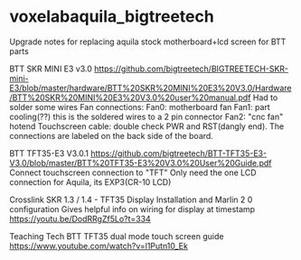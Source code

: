 # voxelabaquila_bigtreetech

Upgrade notes for replacing aquila stock motherboard+lcd screen for BTT parts

BTT SKR MINI E3 v3.0
https://github.com/bigtreetech/BIGTREETECH-SKR-mini-E3/blob/master/hardware/BTT%20SKR%20MINI%20E3%20V3.0/Hardware/BTT%20SKR%20MINI%20E3%20V3.0%20user%20manual.pdf
Had to solder some wires
Fan connections:
Fan0: motherboard fan
Fan1: part cooling(??) this is the soldered wires to a 2 pin connector
Fan2: "cnc fan" hotend
Touchscreen cable: double check PWR and RST(dangly end). The connections are labeled on the back side of the board.

BTT TFT35-E3 V3.0.1
https://github.com/bigtreetech/BTT-TFT35-E3-V3.0/blob/master/BTT%20TFT35-E3%20V3.0%20User%20Guide.pdf
Connect touchscreen connection to "TFT" 
Only need the one LCD connection for Aquila, its EXP3(CR-10 LCD)

Crosslink
SKR 1.3 / 1.4 - TFT35 Display Installation and Marlin 2 0 configuration
Gives helpful info on wiring for display at timestamp
https://youtu.be/DodRRgZf5Lo?t=334

Teaching Tech
BTT TFT35 dual mode touch screen guide
https://www.youtube.com/watch?v=l1Putn10_Ek
